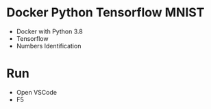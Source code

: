 # Docker Python Tensorflow MNIST

* Docker with Python 3.8
* Tensorflow
* Numbers Identification

# Run

* Open VSCode
* F5
